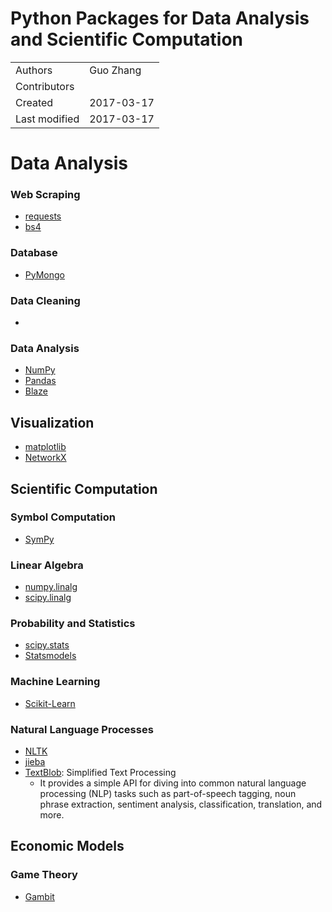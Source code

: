 # Python Packages for Data Analysis and Scientific Computation

| | |
-|----
|Authors| Guo Zhang|
|Contributors| |
|Created|2017-03-17|
|Last modified|2017-03-17|

# Data Analysis

### Web Scraping

- [requests]()
- [bs4]()


### Database

- [PyMongo]() 


### Data Cleaning

- []()


### Data Analysis

- [NumPy]()
- [Pandas]()
- [Blaze]()


## Visualization

- [matplotlib]()
- [NetworkX]()


## Scientific Computation

### Symbol Computation

- [SymPy]()


### Linear Algebra

- [numpy.linalg]()
- [scipy.linalg]()


### Probability and Statistics

- [scipy.stats]()
- [Statsmodels]()


### Machine Learning

- [Scikit-Learn]()


### Natural Language Processes

- [NLTK]()
- [jieba]()
- [TextBlob](https://textblob.readthedocs.io/en/dev/): Simplified Text Processing
  - It provides a simple API for diving into common natural language processing (NLP) tasks such as part-of-speech tagging, noun phrase extraction, sentiment analysis, classification, translation, and more.

## Economic Models

### Game Theory

- [Gambit]()

